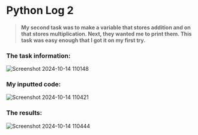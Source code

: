 # Python Log 2

> #### My second task was to make a variable that stores addition and on that stores multiplication. Next, they wanted me to print them. This task was easy enough that I got it on my first try.

### The task information:

![Screenshot 2024-10-14 110148](https://github.com/user-attachments/assets/21f27aa6-adde-4fab-ae77-dd84c11e6451)

### My inputted code:

![Screenshot 2024-10-14 110421](https://github.com/user-attachments/assets/b9052b88-dafd-436c-bf2b-28c6a9e82e43)

### The results:

![Screenshot 2024-10-14 110444](https://github.com/user-attachments/assets/bfca462f-f972-47a1-97c9-2bd3b8f87a09)

